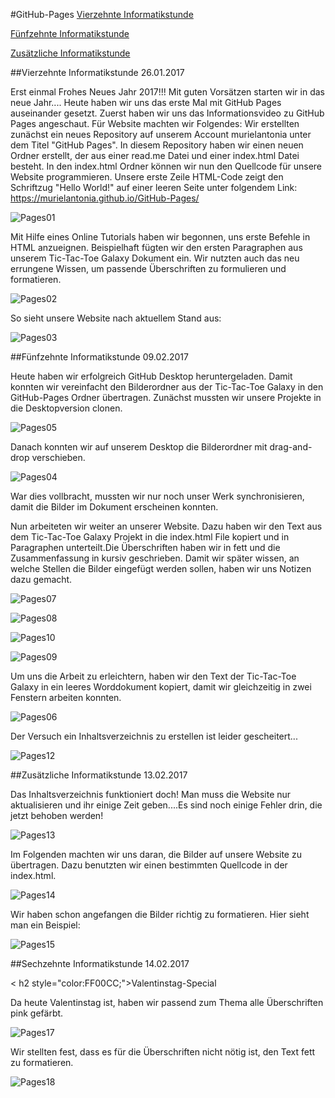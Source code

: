 #GitHub-Pages
[Vierzehnte Informatikstunde](#vierzehn)

[Fünfzehnte Informatikstunde](#fünfzehn)

[Zusätzliche Informatikstunde](#zusatz)

##Vierzehnte Informatikstunde<a name="vierzehn"><a/>                                                               26.01.2017

Erst einmal Frohes Neues Jahr 2017!!! Mit guten Vorsätzen starten wir in das neue Jahr....
Heute haben wir uns das erste Mal mit GitHub Pages auseinander gesetzt. Zuerst haben wir uns das Informationsvideo zu GitHub Pages angeschaut. Für Website machten wir Folgendes:
Wir erstellten zunächst ein neues Repository auf unserem Account murielantonia unter dem Titel "GitHub Pages". In diesem Repository haben wir einen neuen Ordner erstellt, der aus einer read.me Datei und einer index.html Datei besteht. In den index.html Ordner können wir nun den Quellcode für unsere Website programmieren. Unsere erste Zeile HTML-Code zeigt den Schriftzug "Hello World!" auf einer leeren Seite unter folgendem Link: https://murielantonia.github.io/GitHub-Pages/ 

![Pages01](bilder/Pages01.PNG "Erster Schriftzug")

Mit Hilfe eines Online Tutorials haben wir begonnen, uns erste Befehle in HTML anzueignen. Beispielhaft fügten wir den ersten Paragraphen aus unserem Tic-Tac-Toe Galaxy Dokument ein. Wir nutzten auch das neu errungene Wissen, um passende Überschriften zu formulieren und formatieren.

![Pages02](bilder/Pages02.PNG "Überschriften programmieren")

So sieht unsere Website nach aktuellem Stand aus:

![Pages03](bilder/Pages03.PNG "Erster Paragraph")

##Fünfzehnte Informatikstunde<a name="fünfzehn"><a/>                                                                09.02.2017

Heute haben wir erfolgreich GitHub Desktop heruntergeladen. Damit konnten wir vereinfacht den Bilderordner aus der Tic-Tac-Toe Galaxy in den GitHub-Pages Ordner übertragen.
Zunächst mussten wir unsere Projekte in die Desktopversion clonen.

![Pages05](bilder/Pages05.PNG "Github Desktop")

Danach konnten wir auf unserem Desktop die Bilderordner mit drag-and-drop verschieben.

![Pages04](bilder/Pages04.PNG "Verschieben der Bilder")

War dies vollbracht, mussten wir nur noch unser Werk synchronisieren, damit die Bilder im Dokument erscheinen konnten. 

Nun arbeiteten wir weiter an unserer Website. Dazu haben wir den Text aus dem Tic-Tac-Toe Galaxy Projekt in die index.html File kopiert und in Paragraphen unterteilt.Die Überschriften haben wir in fett und die Zusammenfassung in kursiv geschrieben. Damit wir später wissen, an welche Stellen die Bilder eingefügt werden sollen, haben wir uns Notizen dazu gemacht.

![Pages07](bilder/Pages07.PNG "Paragraphen im Quellcode")

![Pages08](bilder/Pages08.PNG "Fette Überschrift in Quellcode")

![Pages10](bilder/Pages10.PNG "Kursiver Text in Quellcode")

![Pages09](bilder/Pages09.PNG "Übersicht auf Website")

Um uns die Arbeit zu erleichtern, haben wir den Text der Tic-Tac-Toe Galaxy in ein leeres Worddokument kopiert, damit wir gleichzeitig in zwei Fenstern arbeiten konnten.

![Pages06](bilder/Pages06.PNG "Arbeitsweise")

Der Versuch ein Inhaltsverzeichnis zu erstellen ist leider gescheitert...

![Pages12](bilder/Pages12.PNG "Das Scheitern (Damm, damm, damm)")

##Zusätzliche Informatikstunde<a name="zusatz"><a/>                                                                   13.02.2017

Das Inhaltsverzeichnis funktioniert doch! Man muss die Website nur aktualisieren und ihr einige Zeit geben....Es sind noch einige Fehler drin, die jetzt behoben werden!

![Pages13](bilder/Pages13.PNG "Inhaltsverzeichnis klappt!")

Im Folgenden machten wir uns daran, die Bilder auf unsere Website zu übertragen. Dazu benutzten wir einen bestimmten Quellcode in der index.html.

![Pages14](bilder/Pages14.PNG "Quellcode für Bilder in inedx.html")

Wir haben schon angefangen die Bilder richtig zu formatieren. Hier sieht man ein Beispiel:

![Pages15](bilder/Pages15.PNG "Erste formatierte Bilder")

##Sechzehnte Informatikstunde<a name="sechzehn"></a>                                                                    14.02.2017

< h2 style="color:FF00CC;">Valentinstag-Special</h2>

Da heute Valentinstag ist, haben wir passend zum Thema alle Überschriften pink gefärbt.

![Pages17](bilder/Pages17.PNG "Pinke Überschriften auf Website")

Wir stellten fest, dass es für die Überschriften nicht nötig ist, den Text fett zu formatieren.

![Pages18](bilder/Pages18.PNG "Quellcode für pinke Überschriften")







